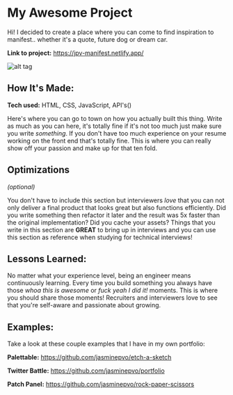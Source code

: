 # My Awesome Project

Hi! I decided to create a place where you can come to find inspiration to manifest.. whether it's a quote, future dog or dream car.

**Link to project:** https://jpv-manifest.netlify.app/

![alt tag](http://placecorgi.com/1200/650)

## How It's Made:

**Tech used:** HTML, CSS, JavaScript, API's()

Here's where you can go to town on how you actually built this thing. Write as much as you can here, it's totally fine if it's not too much just make sure you write _something_. If you don't have too much experience on your resume working on the front end that's totally fine. This is where you can really show off your passion and make up for that ten fold.

## Optimizations

_(optional)_

You don't have to include this section but interviewers _love_ that you can not only deliver a final product that looks great but also functions efficiently. Did you write something then refactor it later and the result was 5x faster than the original implementation? Did you cache your assets? Things that you write in this section are **GREAT** to bring up in interviews and you can use this section as reference when studying for technical interviews!

## Lessons Learned:

No matter what your experience level, being an engineer means continuously learning. Every time you build something you always have those _whoa this is awesome_ or _fuck yeah I did it!_ moments. This is where you should share those moments! Recruiters and interviewers love to see that you're self-aware and passionate about growing.

## Examples:

Take a look at these couple examples that I have in my own portfolio:

**Palettable:** https://github.com/jasminepvo/etch-a-sketch

**Twitter Battle:** https://github.com/jasminepvo/portfolio

**Patch Panel:** https://github.com/jasminepvo/rock-paper-scissors

